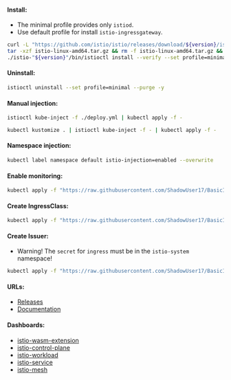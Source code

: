 #### Install:
- The minimal profile provides only `istiod`.
- Use default profile for install `istio-ingressgateway`.
```bash
curl -L "https://github.com/istio/istio/releases/download/${version}/istio-${version}-linux-amd64.tar.gz" -o istio-linux-amd64.tar.gz && \
tar -xzf istio-linux-amd64.tar.gz && rm -f istio-linux-amd64.tar.gz && \
./istio-"${version}"/bin/istioctl install --verify --set profile=minimal -y
```

#### Uninstall:
```bash
istioctl uninstall --set profile=minimal --purge -y
```

#### Manual injection:
```bash
istioctl kube-inject -f ./deploy.yml | kubectl apply -f -
```
```bash
kubectl kustomize . | istioctl kube-inject -f - | kubectl apply -f -
```

#### Namespace injection:
```bash
kubectl label namespace default istio-injection=enabled --overwrite
```

#### Enable monitoring:
```bash
kubectl apply -f "https://raw.githubusercontent.com/ShadowUser17/BasicInstalls/master/kubernetes-istio/istio-prom-operator.yml"
```

#### Create IngressClass:
```bash
kubectl apply -f "https://raw.githubusercontent.com/ShadowUser17/BasicInstalls/master/kubernetes-istio/istio-ingress-class.yml"
```

#### Create Issuer:
- Warning! The `secret` for `ingress` must be in the `istio-system` namespace!
```bash
kubectl apply -f "https://raw.githubusercontent.com/ShadowUser17/BasicInstalls/master/kubernetes-istio/istio-ingress-issuer.yml"
```

#### URLs:
- [Releases](https://github.com/istio/istio/releases)
- [Documentation](https://istio.io/latest/docs/)

#### Dashboards:
- [istio-wasm-extension](https://grafana.com/grafana/dashboards/13277-istio-wasm-extension-dashboard/)
- [istio-control-plane](https://grafana.com/grafana/dashboards/7645-istio-control-plane-dashboard/)
- [istio-workload](https://grafana.com/grafana/dashboards/7630-istio-workload-dashboard/)
- [istio-service](https://grafana.com/grafana/dashboards/7636-istio-service-dashboard/)
- [istio-mesh](https://grafana.com/grafana/dashboards/7639-istio-mesh-dashboard/)
